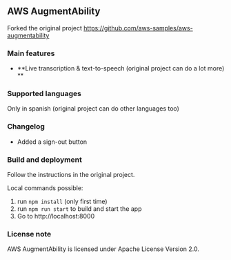 ## AWS AugmentAbility

Forked the original project https://github.com/aws-samples/aws-augmentability 

### Main features
* **Live transcription & text-to-speech (original project can do a lot more) **

### Supported languages 
Only in spanish (original project can do other languages too)

### Changelog
* Added a sign-out button

### Build and deployment
Follow the instructions in the original project.

Local commands possible:
 1. run `npm install` (only first time)
 2. run `npm run start` to build and start the app
 3. Go to http://localhost:8000

### License note
AWS AugmentAbility is licensed under Apache License Version 2.0.
